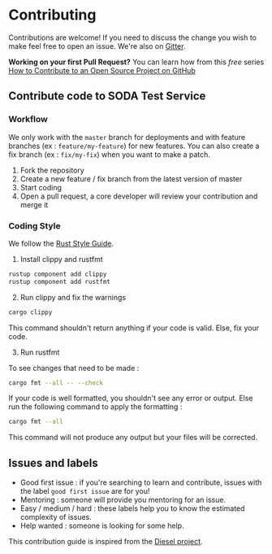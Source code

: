 # Contributing
Contributions are welcome! If you need to discuss the change you wish to make feel free to open an issue. We're also on [Gitter]().

**Working on your first Pull Request?** You can learn how from this *free* series [How to Contribute to an Open Source Project on GitHub](https://egghead.io/series/how-to-contribute-to-an-open-source-project-on-github)

## Contribute code to SODA Test Service
### Workflow
We only work with the `master` branch for deployments and with feature branches (ex : `feature/my-feature`) for new features. You can also create a fix branch (ex : `fix/my-fix`) when you want to make a patch.

1. Fork the repository
2. Create a new feature / fix branch from the latest version of master
2. Start coding
3. Open a pull request, a core developer will review your contribution and merge it

### Coding Style
We follow the [Rust Style Guide](https://github.com/rust-dev-tools/fmt-rfcs/blob/master/guide/guide.md).

1. Install clippy and rustfmt

```bash
rustup component add clippy
rustup component add rustfmt
```

2. Run clippy and fix the warnings

```bash
cargo clippy
```

This command shouldn't return anything if your code is valid. Else, fix your code.

3. Run rustfmt

To see changes that need to be made :
```bash
cargo fmt --all -- --check
```

If your code is well formatted, you shouldn't see any error or output. Else run the following command to apply the formatting :

```bash
cargo fmt --all
```

This command will not produce any output but your files will be corrected.

## Issues and labels
- Good first issue : if you're searching to learn and contribute, issues with the label `good first issue` are for you!
- Mentoring : someone will provide you mentoring for an issue.
- Easy / medium / hard  : these labels help you to know the estimated complexity of issues.
- Help wanted : someone is looking for some help.

This contribution guide is inspired from the [Diesel project](https://github.com/diesel-rs/diesel/blob/master/CONTRIBUTING.md).